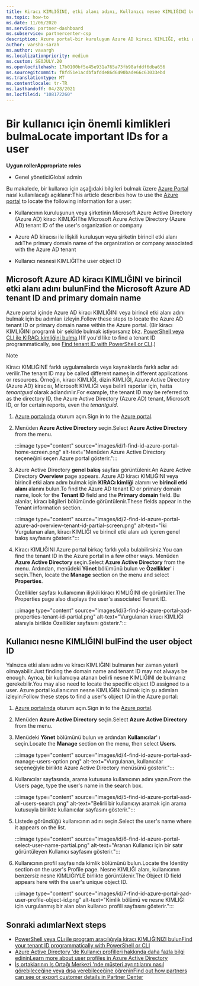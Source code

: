 ```yaml
---
title: Kiracı KIMLIĞINI, etki alanı adını, Kullanıcı nesne KIMLIĞINI bulun
ms.topic: how-to
ms.date: 11/06/2020
ms.service: partner-dashboard
ms.subservice: partnercenter-csp
description: Azure portal-bir kuruluşun Azure AD kiracı KIMLIĞI, etki alanı adı veya belirli bir kullanıcı nesne KIMLIĞINDE kimlik bulmayı öğrenin. Bazı görevlerde bu bilgiler gereklidir.
author: varsha-sarah
ms.author: vavargh
ms.localizationpriority: medium
ms.custom: SEOJULY.20
ms.openlocfilehash: 17b0100bf5e45e931a765a73fb98afddf6dba656
ms.sourcegitcommit: f8fd51e1acdbfafdde86d6490bade66c63033ebd
ms.translationtype: MT
ms.contentlocale: tr-TR
ms.lasthandoff: 04/28/2021
ms.locfileid: "108172260"
---
```

# <a name="locate-important-ids-for-a-user"></a><span data-ttu-id="deee9-104">Bir kullanıcı için önemli kimlikleri bulma</span><span class="sxs-lookup"><span data-stu-id="deee9-104">Locate important IDs for a user</span></span>

<span data-ttu-id="deee9-105">**Uygun roller**</span><span class="sxs-lookup"><span data-stu-id="deee9-105">**Appropriate roles**</span></span>

- <span data-ttu-id="deee9-106">Genel yönetici</span><span class="sxs-lookup"><span data-stu-id="deee9-106">Global admin</span></span>

<span data-ttu-id="deee9-107">Bu makalede, bir kullanıcı için aşağıdaki bilgileri bulmak üzere [Azure Portal](https://portal.azure.com/) nasıl kullanılacağı açıklanır:</span><span class="sxs-lookup"><span data-stu-id="deee9-107">This article describes how to use the [Azure portal](https://portal.azure.com/) to locate the following information for a user:</span></span>

- <span data-ttu-id="deee9-108">Kullanıcının kuruluşunun veya şirketinin Microsoft Azure Active Directory (Azure AD) kiracı KIMLIĞI</span><span class="sxs-lookup"><span data-stu-id="deee9-108">The Microsoft Azure Active Directory (Azure AD) tenant ID of the user's organization or company</span></span>

- <span data-ttu-id="deee9-109">Azure AD kiracısı ile ilişkili kuruluşun veya şirketin birincil etki alanı adı</span><span class="sxs-lookup"><span data-stu-id="deee9-109">The primary domain name of the organization or company associated with the Azure AD tenant</span></span>

- <span data-ttu-id="deee9-110">Kullanıcı nesnesi KIMLIĞI</span><span class="sxs-lookup"><span data-stu-id="deee9-110">The user object ID</span></span>

## <a name="find-the-microsoft-azure-ad-tenant-id-and-primary-domain-name"></a><span data-ttu-id="deee9-111">Microsoft Azure AD kiracı KIMLIĞINI ve birincil etki alanı adını bulun</span><span class="sxs-lookup"><span data-stu-id="deee9-111">Find the Microsoft Azure AD tenant ID and primary domain name</span></span>

<span data-ttu-id="deee9-112">Azure portal içinde Azure AD kiracı KIMLIĞINI veya birincil etki alanı adını bulmak için bu adımları izleyin.</span><span class="sxs-lookup"><span data-stu-id="deee9-112">Follow these steps to locate the Azure AD tenant ID or primary domain name within the Azure portal.</span></span> <span data-ttu-id="deee9-113">(Bir kiracı KIMLIĞINI programlı bir şekilde bulmak istiyorsanız bkz. [PowerShell veya CLI ile KIRACı kimliğini bulma](/azure/active-directory/fundamentals/active-directory-how-to-find-tenant.md#find-tenant-id-with-powershell).)</span><span class="sxs-lookup"><span data-stu-id="deee9-113">(If you'd like to find a tenant ID programmatically, see [Find tenant ID with PowerShell or CLI](/azure/active-directory/fundamentals/active-directory-how-to-find-tenant.md#find-tenant-id-with-powershell).)</span></span>

> [!NOTE]
> <span data-ttu-id="deee9-114">Kiracı KIMLIĞINE farklı uygulamalarda veya kaynaklarda farklı adlar adı verilir.</span><span class="sxs-lookup"><span data-stu-id="deee9-114">The tenant ID may be called different names in different applications or resources.</span></span> <span data-ttu-id="deee9-115">Örneğin, kiracı KIMLIĞI, dizin KIMLIĞI, Azure Active Directory (Azure AD) kiracısı, Microsoft KIMLIĞI veya belirli raporlar için, hatta *tenantguıd* olarak adlandırılır.</span><span class="sxs-lookup"><span data-stu-id="deee9-115">For example, the tenant ID may be referred to as the directory ID, the Azure Active Directory (Azure AD) tenant, Microsoft ID, or for certain reports, even the *tenantguid*.</span></span>

1. <span data-ttu-id="deee9-116">[Azure portalında](https://portal.azure.com/) oturum açın.</span><span class="sxs-lookup"><span data-stu-id="deee9-116">Sign in to the [Azure portal](https://portal.azure.com/).</span></span>

2. <span data-ttu-id="deee9-117">Menüden **Azure Active Directory** seçin.</span><span class="sxs-lookup"><span data-stu-id="deee9-117">Select **Azure Active Directory** from the menu.</span></span>

   :::image type="content" source="images/id/1-find-id-azure-portal-home-screen.png" alt-text="Menüden Azure Active Directory seçeneğini seçen Azure portal gösterir.":::

3. <span data-ttu-id="deee9-119">Azure Active Directory **genel bakış** sayfası görüntülenir.</span><span class="sxs-lookup"><span data-stu-id="deee9-119">An Azure Active Directory **Overview** page appears.</span></span> <span data-ttu-id="deee9-120">Azure AD kiracı KIMLIĞINI veya birincil etki alanı adını bulmak için **KIRACı kimliği** alanını ve **birincil etki alanı** alanını bulun.</span><span class="sxs-lookup"><span data-stu-id="deee9-120">To find the Azure AD tenant ID or primary domain name, look for the **Tenant ID** field and the **Primary domain** field.</span></span> <span data-ttu-id="deee9-121">Bu alanlar, kiracı bilgileri bölümünde görüntülenir.</span><span class="sxs-lookup"><span data-stu-id="deee9-121">These fields appear in the Tenant information section.</span></span>

   :::image type="content" source="images/id/2-find-id-azure-portal-azure-ad-overview-tenant-id-partial-screen.png" alt-text="İki Vurgulanan alan, kiracı KIMLIĞI ve birincil etki alanı adı içeren genel bakış sayfasını gösterir.":::

4. <span data-ttu-id="deee9-123">Kiracı KIMLIĞINI Azure portal birkaç farklı yolla bulabilirsiniz.</span><span class="sxs-lookup"><span data-stu-id="deee9-123">You can find the tenant ID in the Azure portal in a few other ways.</span></span> <span data-ttu-id="deee9-124">Menüden **Azure Active Directory** seçin.</span><span class="sxs-lookup"><span data-stu-id="deee9-124">Select **Azure Active Directory** from the menu.</span></span> <span data-ttu-id="deee9-125">Ardından, menüdeki **Yönet** bölümünü bulun ve **Özellikler**' i seçin.</span><span class="sxs-lookup"><span data-stu-id="deee9-125">Then, locate the **Manage** section on the menu and select **Properties**.</span></span>

   <span data-ttu-id="deee9-126">Özellikler sayfası kullanıcının ilişkili kiracı KIMLIĞINI de görüntüler.</span><span class="sxs-lookup"><span data-stu-id="deee9-126">The Properties page also displays the user's associated Tenant ID.</span></span>

   :::image type="content" source="images/id/3-find-id-azure-portal-aad-properties-tenant-id-partial.png" alt-text="Vurgulanan kiracı KIMLIĞI alanıyla birlikte Özellikler sayfasını gösterir.":::

## <a name="find-the-user-object-id"></a><span data-ttu-id="deee9-128">Kullanıcı nesne KIMLIĞINI bul</span><span class="sxs-lookup"><span data-stu-id="deee9-128">Find the user object ID</span></span>

<span data-ttu-id="deee9-129">Yalnızca etki alanı adını ve kiracı KIMLIĞINI bulmanın her zaman yeterli olmayabilir.</span><span class="sxs-lookup"><span data-stu-id="deee9-129">Just finding the domain name and tenant ID may not always be enough.</span></span> <span data-ttu-id="deee9-130">Ayrıca, bir kullanıcıya atanan belirli nesne KIMLIĞINI de bulmanız gerekebilir.</span><span class="sxs-lookup"><span data-stu-id="deee9-130">You may also need to locate the specific object ID assigned to a user.</span></span> <span data-ttu-id="deee9-131">Azure portal kullanıcının nesne KIMLIĞINI bulmak için şu adımları izleyin:</span><span class="sxs-lookup"><span data-stu-id="deee9-131">Follow these steps to find a user's object ID in the Azure portal:</span></span>

1. <span data-ttu-id="deee9-132">[Azure portalında](https://portal.azure.com/) oturum açın.</span><span class="sxs-lookup"><span data-stu-id="deee9-132">Sign in to the [Azure portal](https://portal.azure.com/).</span></span>

2. <span data-ttu-id="deee9-133">Menüden **Azure Active Directory** seçin.</span><span class="sxs-lookup"><span data-stu-id="deee9-133">Select **Azure Active Directory** from the menu.</span></span>

3. <span data-ttu-id="deee9-134">Menüdeki **Yönet** bölümünü bulun ve ardından **Kullanıcılar**' ı seçin.</span><span class="sxs-lookup"><span data-stu-id="deee9-134">Locate the **Manage** section on the menu, then select **Users**.</span></span>

      :::image type="content" source="images/id/4-find-id-azure-portal-aad-manage-users-option.png" alt-text="Vurgulanan, kullanıcılar seçeneğiyle birlikte Azure Active Directory menüsünü gösterir.":::

4. <span data-ttu-id="deee9-136">Kullanıcılar sayfasında, arama kutusuna kullanıcının adını yazın.</span><span class="sxs-lookup"><span data-stu-id="deee9-136">From the Users page, type the user's name in the search box.</span></span>

      :::image type="content" source="images/id/5-find-id-azure-portal-aad-all-users-search.png" alt-text="Belirli bir kullanıcıyı aramak için arama kutusuyla birlikte kullanıcılar sayfasını gösterir.":::

5. <span data-ttu-id="deee9-138">Listede göründüğü kullanıcının adını seçin.</span><span class="sxs-lookup"><span data-stu-id="deee9-138">Select the user's name where it appears on the list.</span></span>  

      :::image type="content" source="images/id/6-find-id-azure-portal-select-user-name-partial.png" alt-text="Aranan Kullanıcı için bir satır görüntüleyen Kullanıcı sayfasını gösterir.":::

6. <span data-ttu-id="deee9-140">Kullanıcının profil sayfasında kimlik bölümünü bulun.</span><span class="sxs-lookup"><span data-stu-id="deee9-140">Locate the Identity section on the user's Profile page.</span></span> <span data-ttu-id="deee9-141">Nesne KIMLIĞI alanı, kullanıcının benzersiz nesne KIMLIĞIYLE birlikte görüntülenir.</span><span class="sxs-lookup"><span data-stu-id="deee9-141">The Object ID field appears here with the user's unique object ID.</span></span>

      :::image type="content" source="images/id/7-find-id-azure-portal-aad-user-profile-object-id.png" alt-text="Kimlik bölümü ve nesne KIMLIĞI için vurgulanmış bir alan olan kullanıcı profili sayfasını gösterir.":::

## <a name="next-steps"></a><span data-ttu-id="deee9-143">Sonraki adımlar</span><span class="sxs-lookup"><span data-stu-id="deee9-143">Next steps</span></span>

- [<span data-ttu-id="deee9-144">PowerShell veya CLı ile program aracılığıyla kiracı KIMLIĞINIZI bulun</span><span class="sxs-lookup"><span data-stu-id="deee9-144">Find your tenant ID programmatically with PowerShell or CLI</span></span>](/azure/active-directory/fundamentals/active-directory-how-to-find-tenant)
- [<span data-ttu-id="deee9-145">Azure Active Directory 'de Kullanıcı profilleri hakkında daha fazla bilgi edinin</span><span class="sxs-lookup"><span data-stu-id="deee9-145">Learn more about user profiles in Azure Active Directory</span></span>](/azure/active-directory/fundamentals/active-directory-users-profile-azure-portal)
- [<span data-ttu-id="deee9-146">İş ortaklarının Iş Ortağı Merkezi 'nde müşteri ayrıntılarını nasıl görebileceğine veya dışa verebileceğine öğrenin</span><span class="sxs-lookup"><span data-stu-id="deee9-146">Find out how partners can see or export customer details in Partner Center</span></span>](see-your-customer-list.md)


